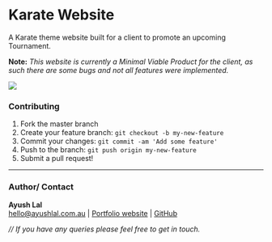 # Karate Website

A Karate theme website built for a client to promote an upcoming Tournament.

**Note:** _This website is currently a Minimal Viable Product for the client, as such there are some bugs and not all features were implemented._

![](img/readme_screencapture.png)

### Contributing

1. Fork the master branch
2. Create your feature branch: `git checkout -b my-new-feature`
3. Commit your changes: `git commit -am 'Add some feature'`
4. Push to the branch: `git push origin my-new-feature`
5. Submit a pull request!

---

### Author/ Contact

**Ayush Lal** <br>
hello@ayushlal.com.au | [Portfolio website](http://www.ayushlal.com.au) | [GitHub](https://github.com/ayush-lal)

_// If you have any queries please feel free to get in touch._
